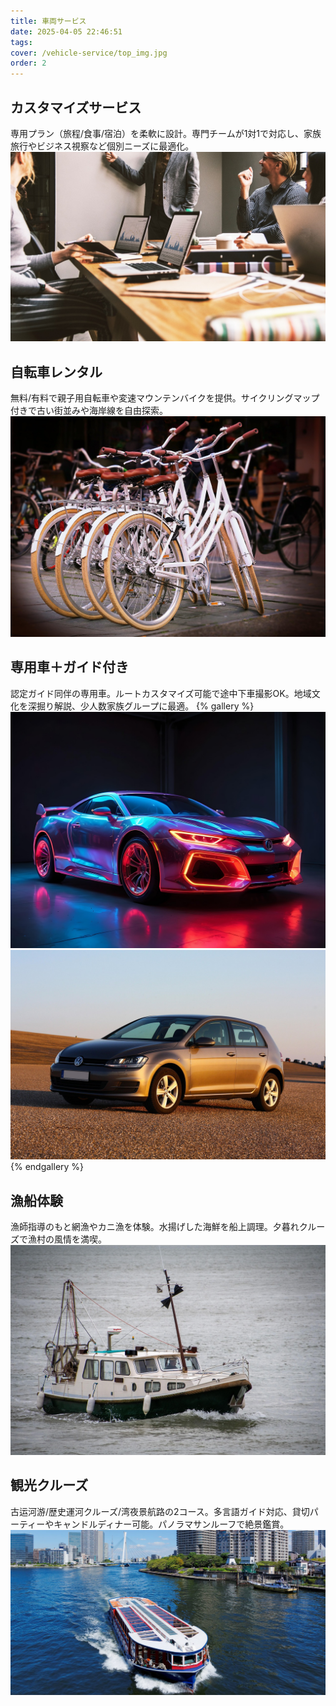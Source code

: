 ```yaml
---
title: 車両サービス
date: 2025-04-05 22:46:51
tags:
cover: /vehicle-service/top_img.jpg
order: 2
---
```


## カスタマイズサービス
専用プラン（旅程/食事/宿泊）を柔軟に設計。専門チームが1対1で対応し、家族旅行やビジネス視察など個別ニーズに最適化。
![定制服务](/vehicle-service/定制服务.jpg)


## 自転車レンタル
無料/有料で親子用自転車や変速マウンテンバイクを提供。サイクリングマップ付きで古い街並みや海岸線を自由探索。
![自行车](/vehicle-service/自行车.jpg)

## 専用車＋ガイド付き
認定ガイド同伴の専用車。ルートカスタマイズ可能で途中下車撮影OK。地域文化を深掘り解説、少人数家族グループに最適。
{% gallery %}
![司导包车1](/vehicle-service/司导包车1.jpg)
![司导包车2](/vehicle-service/司导包车2.jpg)
{% endgallery %}

## 漁船体験
漁師指導のもと網漁やカニ漁を体験。水揚げした海鮮を船上調理。夕暮れクルーズで漁村の風情を満喫。
![渔船](/vehicle-service/渔船.jpg)

## 観光クルーズ
古运河游/歴史運河クルーズ/湾夜景航路の2コース。多言語ガイド対応、貸切パーティーやキャンドルディナー可能。パノラマサンルーフで絶景鑑賞。
![游览船](/vehicle-service/游览船.jpg)